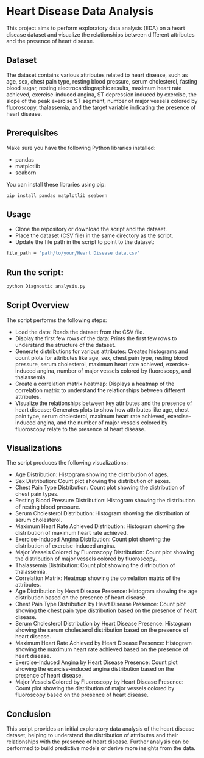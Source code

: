 # Heart Disease Data Analysis

This project aims to perform exploratory data analysis (EDA) on a heart disease dataset and visualize the relationships between different attributes and the presence of heart disease.

## Dataset

The dataset contains various attributes related to heart disease, such as age, sex, chest pain type, resting blood pressure, serum cholesterol, fasting blood sugar, resting electrocardiographic results, maximum heart rate achieved, exercise-induced angina, ST depression induced by exercise, the slope of the peak exercise ST segment, number of major vessels colored by fluoroscopy, thalassemia, and the target variable indicating the presence of heart disease.

## Prerequisites

Make sure you have the following Python libraries installed:

- pandas
- matplotlib
- seaborn

You can install these libraries using pip:

```bash
pip install pandas matplotlib seaborn
```

## Usage
- Clone the repository or download the script and the dataset.
- Place the dataset (CSV file) in the same directory as the script.
- Update the file path in the script to point to the dataset:

```bash
file_path = 'path/to/your/Heart Disease data.csv'
```
## Run the script:
```bash
python Diagnostic analysis.py
```
## Script Overview
The script performs the following steps:

- Load the data: Reads the dataset from the CSV file.
- Display the first few rows of the data: Prints the first few rows to understand the structure of the dataset.
- Generate distributions for various attributes: Creates histograms and count plots for attributes like age, sex, chest pain type, resting blood pressure, serum cholesterol, maximum heart rate achieved, exercise-induced angina, number of major vessels colored by fluoroscopy, and thalassemia.
- Create a correlation matrix heatmap: Displays a heatmap of the correlation matrix to understand the relationships between different attributes.
- Visualize the relationships between key attributes and the presence of heart disease: Generates plots to show how attributes like age, chest pain type, serum cholesterol, maximum heart rate achieved, exercise-induced angina, and the number of major vessels colored by fluoroscopy relate to the presence of heart disease.
## Visualizations
The script produces the following visualizations:

- Age Distribution: Histogram showing the distribution of ages.
- Sex Distribution: Count plot showing the distribution of sexes.
- Chest Pain Type Distribution: Count plot showing the distribution of chest pain types.
- Resting Blood Pressure Distribution: Histogram showing the distribution of resting blood pressure.
- Serum Cholesterol Distribution: Histogram showing the distribution of serum cholesterol.
- Maximum Heart Rate Achieved Distribution: Histogram showing the distribution of maximum heart rate achieved.
- Exercise-Induced Angina Distribution: Count plot showing the distribution of exercise-induced angina.
- Major Vessels Colored by Fluoroscopy Distribution: Count plot showing the distribution of major vessels colored by fluoroscopy.
- Thalassemia Distribution: Count plot showing the distribution of thalassemia.
- Correlation Matrix: Heatmap showing the correlation matrix of the attributes.
- Age Distribution by Heart Disease Presence: Histogram showing the age distribution based on the presence of heart disease.
- Chest Pain Type Distribution by Heart Disease Presence: Count plot showing the chest pain type distribution based on the presence of heart disease.
- Serum Cholesterol Distribution by Heart Disease Presence: Histogram showing the serum cholesterol distribution based on the presence of heart disease.
- Maximum Heart Rate Achieved by Heart Disease Presence: Histogram showing the maximum heart rate achieved based on the presence of heart disease.
- Exercise-Induced Angina by Heart Disease Presence: Count plot showing the exercise-induced angina distribution based on the presence of heart disease.
- Major Vessels Colored by Fluoroscopy by Heart Disease Presence: Count plot showing the distribution of major vessels colored by fluoroscopy based on the presence of heart disease.
## Conclusion
This script provides an initial exploratory data analysis of the heart disease dataset, helping to understand the distribution of attributes and their relationships with the presence of heart disease. Further analysis can be performed to build predictive models or derive more insights from the data.
